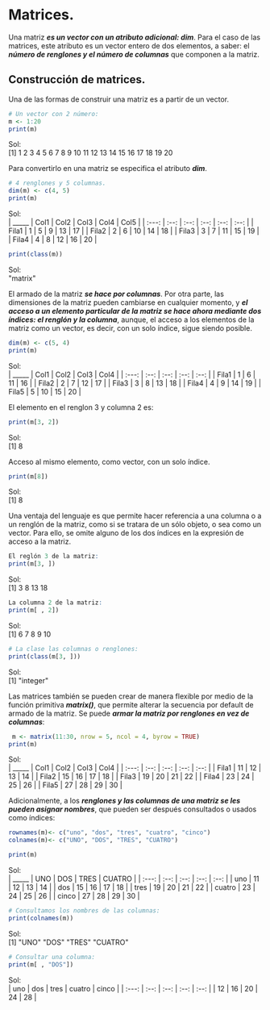 # Matrices.
Una matriz ***es un vector con un atributo adicional: dim***. Para el caso de las matrices, este atributo es un vector entero de dos elementos, a saber: el ***número de renglones y el número de columnas*** que componen a la matriz.

## Construcción de matrices.
Una de las formas de construir una matriz es a partir de un vector.

```R
# Un vector con 2 número:
m <- 1:20
print(m)
```
Sol:  
[1]  1  2  3  4  5  6  7  8  9 10 11 12 13 14 15 16 17 18 19 20  

Para convertirlo en una matriz se especifica el atributo ***dim***.

```R
# 4 renglones y 5 columnas.
dim(m) <- c(4, 5)
print(m)
```
Sol:  
| _____ | Col1 | Col2 | Col3 | Col4 | Col5 |
| :---: | :--: | :--: | :--: | :--: | :--: |
| Fila1 | 1 | 5 | 9 | 13 | 17 |
| Fila2 | 2 | 6 | 10 | 14 | 18 |
| Fila3 | 3 | 7 | 11 | 15 | 19 |
| Fila4 | 4 | 8 | 12 | 16 | 20 |

```R
print(class(m))
```
Sol:  
"matrix"  

El armado de la matriz ***se hace por columnas***. Por otra parte, las dimensiones de la matriz pueden cambiarse en cualquier momento, y ***el acceso a un elemento particular de la matriz se hace ahora mediante dos índices: el renglón y la columna***, aunque, el acceso a los elementos de la matriz como un vector, es decir, con un solo índice, sigue siendo posible.

```R
dim(m) <- c(5, 4)
print(m)
```
Sol:  
| _____ | Col1 | Col2 | Col3 | Col4 |
| :---: | :--: | :--: | :--: | :--: |
| Fila1 | 1 | 6 | 11 | 16 |
| Fila2 | 2 | 7 | 12 | 17 |
| Fila3 | 3 | 8 | 13 | 18 |
| Fila4 | 4 | 9 | 14 | 19 |
| Fila5 | 5 | 10 | 15 | 20 |

El elemento en el renglon 3 y columna 2 es:

```R
print(m[3, 2])
```
Sol:  
[1] 8  

Acceso al mismo elemento, como vector, con un solo índice.

```R
print(m[8])
```
Sol:  
[1] 8  

Una ventaja del lenguaje es que permite hacer referencia a una columna o a un renglón de la matriz, como si se tratara de un sólo objeto, o sea como un vector. Para ello, se omite alguno de los dos índices en la expresión de acceso a la matriz.  

```R
El reglón 3 de la matriz:
print(m[3, ])
```
Sol:  
[1]  3  8 13 18  

```R
La columna 2 de la matriz:
print(m[ , 2])
```
Sol:  
[1]  6  7  8  9 10  

```R
# La clase las columnas o renglones:
print(class(m[3, ]))
```
Sol:  
[1] "integer"  

Las matrices también se pueden crear de manera flexible por medio de la función primitiva ***matrix()***, que permite alterar la secuencia por default de armado de la matriz. Se puede ***armar la matriz por renglones en vez de columnas***:  

```R
 m <- matrix(11:30, nrow = 5, ncol = 4, byrow = TRUE)
print(m)
```
Sol:  
| _____ | Col1 | Col2 | Col3 | Col4 |
| :---: | :--: | :--: | :--: | :--: |
| Fila1 | 11 | 12 | 13 | 14 |
| Fila2 | 15 | 16 | 17 | 18 |
| Fila3 | 19 | 20 | 21 | 22 |
| Fila4 | 23 | 24 | 25 | 26 |
| Fila5 | 27 | 28 | 29 | 30 |

Adicionalmente, a los ***renglones y las columnas de una matriz se les pueden asignar nombres***, que pueden ser después consultados o usados como índices:

```R
rownames(m)<- c("uno", "dos", "tres", "cuatro", "cinco")
colnames(m)<- c("UNO", "DOS", "TRES", "CUATRO")

print(m)
```
Sol:  
| _____ | UNO | DOS | TRES | CUATRO |
| :---: | :--: | :--: | :--: | :--: |
| uno | 11 | 12 | 13 | 14 |
| dos | 15 | 16 | 17 | 18 |
| tres | 19 | 20 | 21 | 22 |
| cuatro | 23 | 24 | 25 | 26 |
| cinco | 27 | 28 | 29 | 30 |

```R
# Consultamos los nombres de las columnas:
print(colnames(m))
```
Sol:  
[1] "UNO"    "DOS"    "TRES"   "CUATRO"  

```R
# Consultar una columna:
print(m[ , "DOS"])
```
Sol:  
| uno | dos | tres | cuatro | cinco |
| :---: | :--: | :--: | :--: | :--: |
| 12 | 16 | 20 | 24 | 28 |
